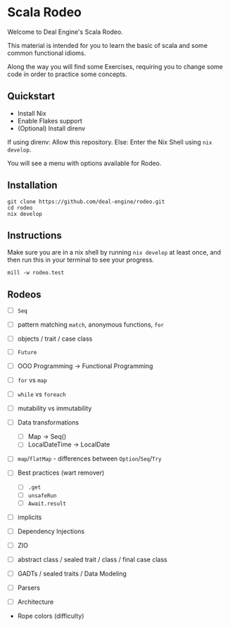 Scala Rodeo
===========

Welcome to Deal Engine's Scala Rodeo.

This material is intended for you to learn the basic of scala and some
common functional idioms.

Along the way you will find some Exercises, requiring you to change some
code in order to practice some concepts.

Quickstart
----------

- Install Nix
- Enable Flakes support
- (Optional) Install direnv

If using direnv: Allow this repository. Else: Enter the Nix Shell using `nix develop`.

You will see a menu with options available for Rodeo.

Installation
------------

    git clone https://github.com/deal-engine/rodeo.git
    cd rodeo
    nix develop

Instructions
------------

Make sure you are in a nix shell by running `nix develop` at least once,
and then run this in your terminal to see your progress.

    mill -w rodeo.test

Rodeos
-----

- [ ] `Seq`
- [ ] pattern matching `match`, anonymous functions, `for`
- [ ] objects / trait / case class
- [ ] `Future`
- [ ] OOO Programming → Functional Programming
- [ ] `for` vs `map`
- [ ] `while` vs `foreach`
- [ ] mutability vs immutability
- [ ] Data transformations
    - [ ] Map → Seq()
    - [ ] LocalDateTime → LocalDate
- [ ] `map`/`flatMap` - differences between `Option`/`Seq`/`Try`
- [ ] Best practices (wart remover)
    - [ ] `.get`
    - [ ] `unsafeRun`
    - [ ] `Await.result`
- [ ] implicits
- [ ] Dependency Injections
- [ ] ZIO
- [ ] abstract class / sealed trait / class / final case class
- [ ] GADTs / sealed traits / Data Modeling
- [ ] Parsers
- [ ] Architecture


- Rope colors (difficulty)

